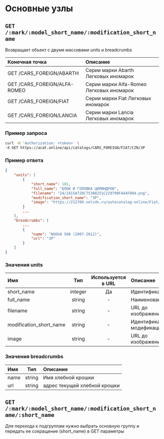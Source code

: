 # Основные узлы

## `GET /:mark/:model_short_name/:modification_short_name`

Возвращает объект с двумя массивами units и breadcrumbs

| Конечная точка | Описание |
| :---- | :--------------- |
| GET /CARS_FOREIGN/ABARTH | Серии марки Abarth Легковых иномарок |
| GET /CARS_FOREIGN/ALFA-ROMEO | Серии марки Alfa-Romeo Легковых иномарок |
| GET /CARS_FOREIGN/FIAT | Серии марки Fiat Легковых иномарок |
| GET /CARS_FOREIGN/LANCIA | Серии марки Lancia Легковых иномарок |

### Пример запроса

```bash
curl -H 'Authorization: <token>' \
-X GET https://acat.online/api/catalogs/CARS_FOREIGN/FIAT/CIN/3P
```

### Пример ответа

```json
{
    "units": [
        {
            "short_name": 101,
            "full_name": "БЛОК И ГОЛОВКА ЦИЛИНДРОВ",
            "filename": "24/2415A72DC753B8251C229790FA44F804.png",
            "modification_short_name": "3P",
            "image": "https://212709.selcdn.ru/autocatalog-online/Fiat/images/L_EPERFIG/24/2415A72DC753B8251C229790FA44F804.png"
        }
        ...
    ],
    "breadcrumbs": [
        ...
        {
            "name": "NUOVA 500 (2007-2012)",
            "url": "3P"
        }
    ]
}
```

### Значения units

| Имя | Тип | Используется в URL | Описание |
| :---- | :------: | :------: | :--------------- |
| short_name | integer | Да | Идентификатор |
| full_name | string | - | Наименование |
| filename | string | - | URL до изображения |
| modification_short_name | string | - | Идентификатор модификации |
| image | string | - | URL до изображения |

### Значения breadcrumbs

| Имя | Тип | Описание |
| :---- | :------: | :--------------- |
| name | string | Имя хлебной крошки |
| url | string | адрес текущей хлебной крошки |


## `GET /:mark/:model_short_name/:modification_short_name/:short_name`

Для перехода к подгруппам нужно выбрать основную группу и передать ее сокращение (short_name) в GET параметры